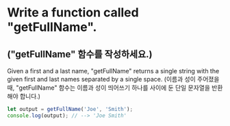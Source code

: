# Write a function called "getFullName".
## ("getFullName" 함수를 작성하세요.)

Given a first and a last name, "getFullName" returns a single string with the given first and last names separated by a single space.
(이름과 성이 주어졌을때, "getFullName" 함수는 이름과 성이 띄어쓰기 하나를 사이에 둔 단일 문자열을 반환해야 합니다.)

```js
let output = getFullName('Joe', 'Smith');
console.log(output); // --> 'Joe Smith'
```